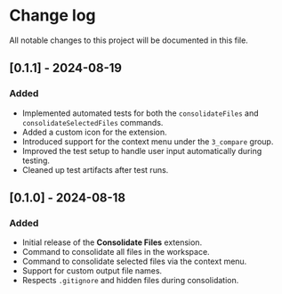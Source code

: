 # Change log

All notable changes to this project will be documented in this file.

## [0.1.1] - 2024-08-19

### Added

- Implemented automated tests for both the `consolidateFiles` and `consolidateSelectedFiles` commands.
- Added a custom icon for the extension.
- Introduced support for the context menu under the `3_compare` group.
- Improved the test setup to handle user input automatically during testing.
- Cleaned up test artifacts after test runs.

## [0.1.0] - 2024-08-18

### Added

- Initial release of the **Consolidate Files** extension.
- Command to consolidate all files in the workspace.
- Command to consolidate selected files via the context menu.
- Support for custom output file names.
- Respects `.gitignore` and hidden files during consolidation.
